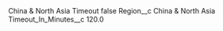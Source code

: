 <?xml version="1.0" encoding="UTF-8"?>
<CustomMetadata xmlns="http://soap.sforce.com/2006/04/metadata" xmlns:xsi="http://www.w3.org/2001/XMLSchema-instance" xmlns:xsd="http://www.w3.org/2001/XMLSchema">
    <label>China &amp; North Asia Timeout</label>
    <protected>false</protected>
    <values>
        <field>Region__c</field>
        <value xsi:type="xsd:string">China &amp; North Asia</value>
    </values>
    <values>
        <field>Timeout_In_Minutes__c</field>
        <value xsi:type="xsd:double">120.0</value>
    </values>
</CustomMetadata>
